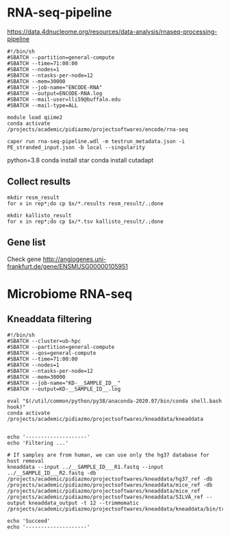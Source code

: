 # RNA-seq-pipeline
https://data.4dnucleome.org/resources/data-analysis/rnaseq-processing-pipeline

```
#!/bin/sh
#SBATCH --partition=general-compute
#SBATCH --time=71:00:00
#SBATCH --nodes=1
#SBATCH --ntasks-per-node=12
#SBATCH --mem=30000
#SBATCH --job-name="ENCODE-RNA"
#SBATCH --output=ENCODE-RNA.log
#SBATCH --mail-user=lli59@buffalo.edu
#SBATCH --mail-type=ALL

module load qiime2
conda activate /projects/academic/pidiazmo/projectsoftwares/encode/rna-seq

caper run rna-seq-pipeline.wdl -m testrun_metadata.json -i PE_stranded_input.json -b local --singularity

```
python=3.8
conda install star
conda install cutadapt

## Collect results
```
mkdir resm_result
for x in rep*;do cp $x/*.results resm_result/.;done
```
```
mkdir kallisto_result
for x in rep*;do cp $x/*.tsv kallisto_result/.;done
```
## Gene list
Check gene http://angiogenes.uni-frankfurt.de/gene/ENSMUSG00000105951
# Microbiome RNA-seq
## Kneaddata filtering
```
#!/bin/sh
#SBATCH --cluster=ub-hpc
#SBATCH --partition=general-compute
#SBATCH --qos=general-compute
#SBATCH --time=71:00:00
#SBATCH --nodes=1
#SBATCH --ntasks-per-node=12
#SBATCH --mem=30000
#SBATCH --job-name="KD-__SAMPLE_ID__"
#SBATCH --output=KD-__SAMPLE_ID__.log

eval "$(/util/common/python/py38/anaconda-2020.07/bin/conda shell.bash hook)"
conda activate /projects/academic/pidiazmo/projectsoftwares/kneaddata/kneaddata


echo '--------------------'
echo 'Filtering ...'

# If samples are from human, we can use only the hg37 database for host removal
kneaddata --input ../__SAMPLE_ID___R1.fastq --input ../__SAMPLE_ID___R2.fastq -db /projects/academic/pidiazmo/projectsoftwares/kneaddata/hg37_ref -db /projects/academic/pidiazmo/projectsoftwares/kneaddata/mice_ref -db /projects/academic/pidiazmo/projectsoftwares/kneaddata/mice_ref  /projects/academic/pidiazmo/projectsoftwares/kneaddata/SILVA_ref --output kneaddata_output -t 12 --trimmomatic /projects/academic/pidiazmo/projectsoftwares/kneaddata/kneaddata/bin/trimmomatic

echo 'Succeed'
echo '--------------------'

```
